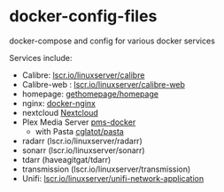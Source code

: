 # docker-config-files
docker-compose and config for various docker services

Services include:
- Calibre: [lscr.io/linuxserver/calibre](https://github.com/linuxserver/docker-calibre)
- Calibre-web : [lscr.io/linuxserver/calibre-web](https://github.com/linuxserver/docker-calibre-web)
- homepage: [gethomepage/homepage](https://github.com/gethomepage/homepage)
- nginx: [docker-nginx](https://github.com/nginxinc/docker-nginx)
- nextcloud [Nextcloud](https://hub.docker.com/_/nextcloud/)
- Plex Media Server [pms-docker](https://github.com/plexinc/pms-docker)
  - with Pasta [cglatot/pasta](https://github.com/cglatot/pasta)
- radarr (lscr.io/linuxserver/radarr)
- sonarr (lscr.io/linuxserver/sonarr)
- tdarr (haveagitgat/tdarr)
- transmission (lscr.io/linuxserver/transmission)
- Unifi: [lscr.io/linuxserver/unifi-network-application](https://github.com/linuxserver/docker-unifi-network-application)
